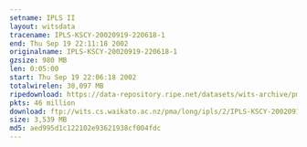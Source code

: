 ```yaml
---
setname: IPLS II
layout: witsdata
tracename: IPLS-KSCY-20020919-220618-1
end: Thu Sep 19 22:11:18 2002
originalname: IPLS-KSCY-20020919-220618-1
gzsize: 980 MB
len: 0:05:00
start: Thu Sep 19 22:06:18 2002
totalwirelen: 30,097 MB
ripedownload: https://data-repository.ripe.net/datasets/wits-archive/pma/long/ipls/2/IPLS-KSCY-20020919-220618-1.gz
pkts: 46 million
download: ftp://wits.cs.waikato.ac.nz/pma/long/ipls/2/IPLS-KSCY-20020919-220618-1.gz
size: 3,539 MB
md5: aed995d1c122102e93621938cf004fdc
---
```

